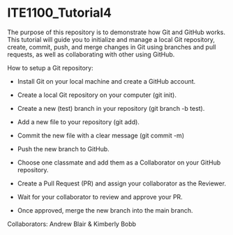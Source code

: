 # ITE1100_Tutorial4
The purpose of this repository is to demonstrate how Git and GitHub works. This tutorial will guide you to initialize and manage a local Git repository, create, commit, push, and merge changes in Git using branches and pull requests, as well as collaborating with other using GitHub.

How to setup a Git repository:

- Install Git on your local machine and create a GitHub account.

- Create a local Git repository on your computer (git init).

- Create a new (test) branch in your repository (git branch -b test).

- Add a new file to your repository (git add).

- Commit the new file with a clear message (git commit -m)

- Push the new branch to GitHub.

- Choose one classmate and add them as a Collaborator on your GitHub repository. 

- Create a Pull Request (PR) and assign your collaborator as the Reviewer. 

- Wait for your collaborator to review and approve your PR. 

- Once approved, merge the new branch into the main branch.

Collaborators: Andrew Blair & Kimberly Bobb
